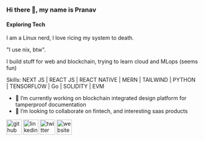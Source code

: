 ### Hi there 👋, my name is Pranav
#### Exploring Tech

I am a Linux nerd, I love ricing my system to death. 

"I use nix, btw".

I build stuff for web and blockchain, trying to learn cloud and MLops (seems fun)



Skills: NEXT JS | REACT JS | REACT NATIVE | MERN | TAILWIND | PYTHON | TENSORFLOW | Go | SOLIDITY | EVM

- 🔭 I’m currently working on blockchain integrated design platform for tamperproof documentation
- 👯 I’m looking to collaborate on fintech, and interesting saas products  


[<img src='https://cdn.jsdelivr.net/npm/simple-icons@3.0.1/icons/github.svg' color='white' alt='github' height='40'>](https://github.com/codantes)  [<img src='https://cdn.jsdelivr.net/npm/simple-icons@3.0.1/icons/linkedin.svg' alt='linkedin' height='40'>](https://www.linkedin.com/in/devpranavk/)  [<img src='https://cdn.jsdelivr.net/npm/simple-icons@3.0.1/icons/twitter.svg' alt='twitter' height='40'>](https://twitter.com/MildlyCoder)  [<img src='https://cdn.jsdelivr.net/npm/simple-icons@3.0.1/icons/icloud.svg' alt='website' height='40'>](devpranavkumar.netlify.app)  


